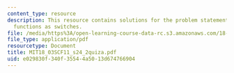 ```yaml
---
content_type: resource
description: This resource contains solutions for the problem statements using step
  functions as switches.
file: /media/https%3A/open-learning-course-data-rc.s3.amazonaws.com/18-03sc-differential-equations-fall-2011/e029830f340f35544a5013d674766904_MIT18_03SCF11_s24_2quiza.pdf
file_type: application/pdf
resourcetype: Document
title: MIT18_03SCF11_s24_2quiza.pdf
uid: e029830f-340f-3554-4a50-13d674766904
---
```

